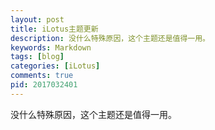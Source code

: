 ```yaml
---
layout: post
title: iLotus主题更新
description: 没什么特殊原因，这个主题还是值得一用。
keywords: Markdown
tags: [blog]
categories: [iLotus]
comments: true
pid: 2017032401
---
```

没什么特殊原因，这个主题还是值得一用。
